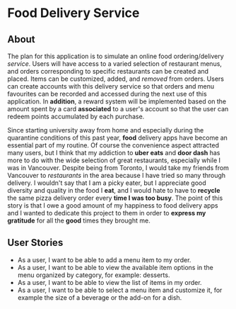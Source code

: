 # Food Delivery Service

## About

The plan for this application is to simulate an online food ordering/delivery *service*. Users will have access to a
varied selection of restaurant menus, and orders corresponding to specific restaurants can be created and placed. Items
can be customized, added, and *removed* from orders. Users can create accounts with this delivery service so that orders
and menu favourites can be recorded and accessed during the next use of this application. In **addition**, a reward 
system will be implemented based on the amount spent by a card **associated** to a user's account so that the 
user can redeem points accumulated by each purchase. 

Since starting university away from home and especially during the quarantine conditions of this past year, **food** 
delivery apps have become an essential part of my routine. Of course the convenience aspect attracted many users, but I
think that my addiction to **uber eats** and **door dash** has more to do with the wide selection of great restaurants, 
especially while I was in Vancouver. Despite being from Toronto, I would take my friends from Vancouver to *restaurants* 
in the area because I have tried so many through delivery. I wouldn't say that I am a picky eater, but I appreciate good
diversity and quality in the food I **eat**, and I would hate to have to **recycle** the same pizza delivery order every 
**time I was too busy**. The point of this story is that I owe a good amount of my happiness to food delivery apps and I
wanted to dedicate this project to them in order to **express my gratitude** for all the **good** times they brought me.


## User Stories
- As a user, I want to be able to add a menu item to my order.
- As a user, I want to be able to view the available item options in the menu organized by category, 
for example: desserts.
- As a user, I want to be able to view the list of items in my order.
- As a user, I want to be able to select a menu item and customize it, for example the size of a beverage or the add-on
for a dish.
